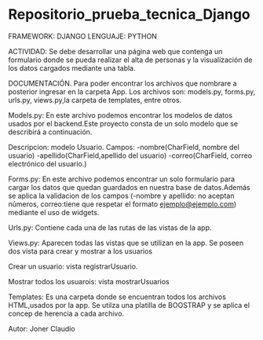 # Repositorio_prueba_tecnica_Django
FRAMEWORK: DJANGO
LENGUAJE: PYTHON

ACTIVIDAD:
Se debe desarrollar una página web que contenga un formulario donde se pueda realizar el alta de personas y la visualización de los datos cargados mediante una
tabla.


DOCUMENTACIÓN.
Para poder encontrar los archivos que nombrare a posterior ingresar en la carpeta App. Los archivos son: models.py, forms.py, urls.py, views.py,la carpeta de templates, entre otros.

Models.py:
En este archivo podemos encontrar los modelos de datos usados por el backend.Este proyecto consta de un solo modelo que se describirá a continuación.

Descripcion: modelo Usuario. Campos: -nombre(CharField, nombre del usuario) -apellido(CharField,apellido del usuario) -correo(CharField, correo electrónico del usuario.) 

Forms.py:
En este archivo podemos encontrar un solo formulario para cargar los datos que quedan guardados en nuestra base de datos.Además se aplica la validacion de los campos (-nombre y apellido: no aceptan números, correo:tiene que respetar el formato ejemplo@ejemplo.com) mediante el uso de widgets.

Urls.py:
Contiene cada una de las rutas de las vistas de la app. 

Views.py:
Aparecen todas las vistas que se utilizan en la app. Se poseen dos vista para crear y mostrar a los usuarios

Crear un usuario: vista registrarUsuario.

Mostrar todos los usuarois: vista mostrarUsuarios

Templates:
Es una carpeta donde se encuentran todos los archivos HTML,usados por la app. Se utilza una platilla de BOOSTRAP y se aplica el concep de herencia a cada archivo.

Autor: Joner Claudio
